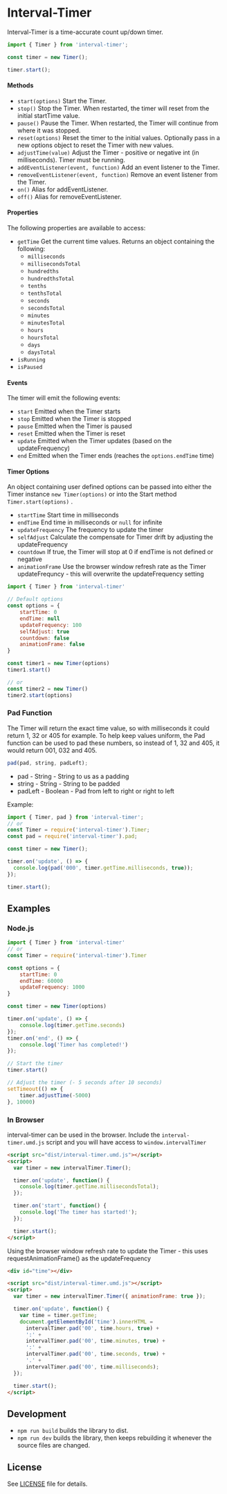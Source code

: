 # Interval-Timer

Interval-Timer is a time-accurate count up/down timer.

```javascript
import { Timer } from 'interval-timer';

const timer = new Timer();

timer.start();
```

#### Methods

- `start(options)` Start the Timer.
- `stop()` Stop the Timer. When restarted, the timer will reset from the initial startTime value.
- `pause()` Pause the Timer. When restarted, the Timer will continue from where it was stopped.
- `reset(options)` Reset the timer to the initial values. Optionally pass in a new options object to reset the Timer with new values.
- `adjustTime(value)` Adjust the Timer - positive or negative int (in milliseconds). Timer must be running.
- `addEventListener(event, function)` Add an event listener to the Timer.
- `removeEventListener(event, function)` Remove an event listener from the Timer.
- `on()` Alias for addEventListener.
- `off()` Alias for removeEventListener.

#### Properties

The following properties are available to access:

- `getTime` Get the current time values. Returns an object containing the following:
  - `milliseconds`
  - `millisecondsTotal`
  - `hundredths`
  - `hundredthsTotal`
  - `tenths`
  - `tenthsTotal`
  - `seconds`
  - `secondsTotal`
  - `minutes`
  - `minutesTotal`
  - `hours`
  - `hoursTotal`
  - `days`
  - `daysTotal`
- `isRunning`
- `isPaused`

#### Events

The timer will emit the following events:

- `start` Emitted when the Timer starts
- `stop` Emitted when the Timer is stopped
- `pause` Emitted when the Timer is paused
- `reset` Emitted when the Timer is reset
- `update` Emitted when the Timer updates (based on the updateFrequency)
- `end` Emitted when the Timer ends (reaches the `options.endTime` time)

#### Timer Options

An object containing user defined options can be passed into either the Timer instance `new Timer(options)` or into the Start method `Timer.start(options)` .

- `startTime` Start time in milliseconds
- `endTime` End time in milliseconds or `null` for infinite
- `updateFrequency` The frequency to update the timer
- `selfAdjust` Calculate the compensate for Timer drift by adjusting the updateFrequency
- `countdown` If true, the Timer will stop at 0 if endTime is not defined or negative
- `animationFrame` Use the browser window refresh rate as the Timer updateFrequncy - this will overwrite the updateFrequency setting

```javascript
import { Timer } from 'interval-timer'

// Default options
const options = {
	startTime: 0
	endTime: null
	updateFrequency: 100
	selfAdjust: true
	countdown: false
	animationFrame: false
}

const timer1 = new Timer(options)
timer1.start()

// or
const timer2 = new Timer()
timer2.start(options)
```

### Pad Function

The Timer will return the exact time value, so with milliseconds it could return 1, 32 or 405 for example.
To help keep values uniform, the Pad function can be used to pad these numbers, so instead of 1, 32 and 405, it would return 001, 032 and 405.

```javascript
pad(pad, string, padLeft);
```

- pad - String - String to us as a padding
- string - String - String to be padded
- padLeft - Boolean - Pad from left to right or right to left

Example:

```javascript
import { Timer, pad } from 'interval-timer';
// or
const Timer = require('interval-timer').Timer;
const pad = require('interval-timer').pad;

const timer = new Timer();

timer.on('update', () => {
  console.log(pad('000', timer.getTime.milliseconds, true));
});

timer.start();
```

## Examples

### Node.js

```javascript
import { Timer } from 'interval-timer'
// or
const Timer = require('interval-timer').Timer

const options = {
	startTime: 0
	endTime: 60000
	updateFrequency: 1000
}

const timer = new Timer(options)

timer.on('update', () => {
	console.log(timer.getTime.seconds)
});
timer.on('end', () => {
	console.log('Timer has completed!')
});

// Start the timer
timer.start()

// Adjust the timer (- 5 seconds after 10 seconds)
setTimeout(() => {
	timer.adjustTime(-5000)
}, 10000)
```

### In Browser

interval-timer can be used in the browser. Include the `interval-timer.umd.js` script and you will have access to `window.intervalTimer`

```html
<script src="dist/interval-timer.umd.js"></script>
<script>
  var timer = new intervalTimer.Timer();

  timer.on('update', function() {
    console.log(timer.getTime.millisecondsTotal);
  });

  timer.on('start', function() {
    console.log('The timer has started!');
  });

  timer.start();
</script>
```

Using the browser window refresh rate to update the Timer - this uses requestAnimationFrame() as the updateFrequency

```html
<div id="time"></div>

<script src="dist/interval-timer.umd.js"></script>
<script>
  var timer = new intervalTimer.Timer({ animationFrame: true });

  timer.on('update', function() {
    var time = timer.getTime;
    document.getElementById('time').innerHTML =
      intervalTimer.pad('00', time.hours, true) +
      ':' +
      intervalTimer.pad('00', time.minutes, true) +
      ':' +
      intervalTimer.pad('00', time.seconds, true) +
      '.' +
      intervalTimer.pad('00', time.milliseconds);
  });

  timer.start();
</script>
```

## Development

- `npm run build` builds the library to dist.
- `npm run dev` builds the library, then keeps rebuilding it whenever the source files are changed.

## License

See [LICENSE](./LICENSE) file for details.
